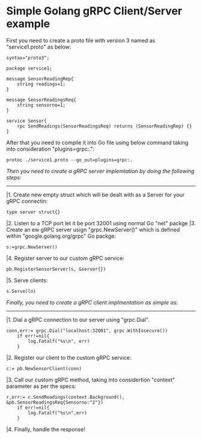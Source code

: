 # Simple Golang gRPC Client/Server example

First you need to create a proto file with version 3 named as "service1.proto" as below:
```
syntax="proto3";

package service1;

message SensorReadingRep{
	string readings=1;
}

message SensorReadingsReq{
	string sensorno=1;
}

service Sensor{
	rpc SendReadings(SensorReadingsReq) returns (SensorReadingRep) {}
}
```

After that you need to compile it into Go file using below command taking into consideration "plugins=grpc:.":

```
protoc ./service1.proto --go_out=plugins=grpc:.
```

*Then you need to create a gRPC server implemtation by doing the following steps:*
***

|1. Create new empty struct which will be dealt with as a Server for your gRPC connectin:
```
type server struct{}	
```
|2. Listen to a TCP port let it be port 32001 using normal Go "net" packge
|3. Create an ew gRPC server usign "grpc.NewServer()" which is defined within "google.golang.org/grpc" Go packge:
```
s:=grpc.NewServer()
```
|4. Register server to our custom gRPC service:
```
pb.RegisterSensorServer(s, &server{})
```
|5. Serve clients:
```
s.Serve(ln)
```

*Finally, you need to create a gRPC client implmentation as simple as:*
***

|1. Dial a gRPC connection to our server using "grpc.Dial".
```
conn,err:= grpc.Dial("localhost:32001", grpc.WithInsecure())
	if err!=nil{
		log.Fatalf("%s\n", err)
	}
```
|2. Register our client to the custom gRPC service:
```
c:= pb.NewSensorClient(conn)
```
|3. Call our custom gRPC method, taking into considertion "context" parameter as per the specs:
```
r,err:= c.SendReadings(context.Background(), &pb.SensorReadingsReq{Sensorno:"2"})
	if err!=nil{
		log.Fatalf("%s\n",err)
	}
```
|4. Finally, handle the response!

